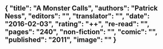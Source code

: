 {
 "title": "A Monster Calls",
 "authors": "Patrick Ness",
 "editors": "",
 "translator": "",
 "date": "2016-02-03",
 "rating": "++",
 "re-read": "",
 "pages": "240",
 "non-fiction": "",
 "comic": "",
 "published": "2011",
 "image": ""
}
---


